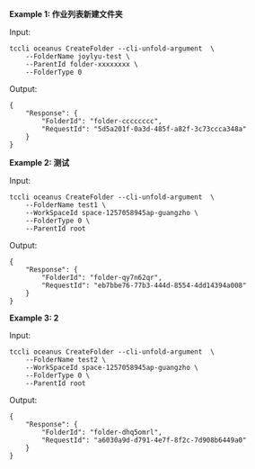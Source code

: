**Example 1: 作业列表新建文件夹**



Input: 

```
tccli oceanus CreateFolder --cli-unfold-argument  \
    --FolderName joylyu-test \
    --ParentId folder-xxxxxxxx \
    --FolderType 0
```

Output: 
```
{
    "Response": {
        "FolderId": "folder-cccccccc",
        "RequestId": "5d5a201f-0a3d-485f-a82f-3c73ccca348a"
    }
}
```

**Example 2: 测试**



Input: 

```
tccli oceanus CreateFolder --cli-unfold-argument  \
    --FolderName test1 \
    --WorkSpaceId space-1257058945ap-guangzho \
    --FolderType 0 \
    --ParentId root
```

Output: 
```
{
    "Response": {
        "FolderId": "folder-qy7n62qr",
        "RequestId": "eb7bbe76-77b3-444d-8554-4dd14394a008"
    }
}
```

**Example 3: 2**



Input: 

```
tccli oceanus CreateFolder --cli-unfold-argument  \
    --FolderName test2 \
    --WorkSpaceId space-1257058945ap-guangzho \
    --FolderType 0 \
    --ParentId root
```

Output: 
```
{
    "Response": {
        "FolderId": "folder-dhq5omrl",
        "RequestId": "a6030a9d-d791-4e7f-8f2c-7d908b6449a0"
    }
}
```

